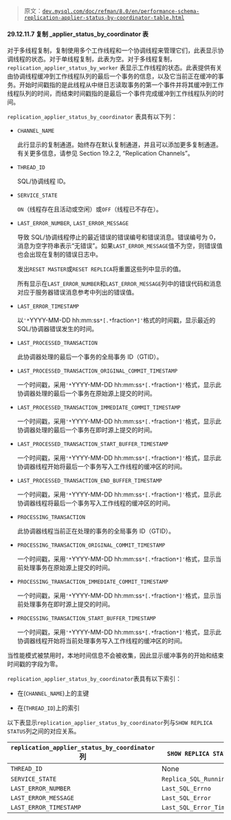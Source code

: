 > 原文：[`dev.mysql.com/doc/refman/8.0/en/performance-schema-replication-applier-status-by-coordinator-table.html`](https://dev.mysql.com/doc/refman/8.0/en/performance-schema-replication-applier-status-by-coordinator-table.html)

#### 29.12.11.7 复制 _applier_status_by_coordinator 表

对于多线程复制，复制使用多个工作线程和一个协调线程来管理它们，此表显示协调线程的状态。对于单线程复制，此表为空。对于多线程复制，`replication_applier_status_by_worker` 表显示工作线程的状态。此表提供有关由协调线程缓冲到工作线程队列的最后一个事务的信息，以及它当前正在缓冲的事务。开始时间戳指的是此线程从中继日志读取事务的第一个事件并将其缓冲到工作线程队列的时间，而结束时间戳指的是最后一个事件完成缓冲到工作线程队列的时间。

`replication_applier_status_by_coordinator` 表具有以下列：

+   `CHANNEL_NAME`

    此行显示的复制通道。始终存在默认复制通道，并且可以添加更多复制通道。有关更多信息，请参见 Section 19.2.2, “Replication Channels”。

+   `THREAD_ID`

    SQL/协调线程 ID。

+   `SERVICE_STATE`

    `ON`（线程存在且活动或空闲）或`OFF`（线程已不存在）。

+   `LAST_ERROR_NUMBER`, `LAST_ERROR_MESSAGE`

    导致 SQL/协调线程停止的最近错误的错误编号和错误消息。错误编号为 0，消息为空字符串表示“无错误”。如果`LAST_ERROR_MESSAGE`值不为空，则错误值也会出现在复制的错误日志中。

    发出`RESET MASTER`或`RESET REPLICA`将重置这些列中显示的值。

    所有显示在`LAST_ERROR_NUMBER`和`LAST_ERROR_MESSAGE`列中的错误代码和消息对应于服务器错误消息参考中列出的错误值。

+   `LAST_ERROR_TIMESTAMP`

    以`'*`YYYY-MM-DD hh:mm:ss`*[.*`fraction`*]'`格式的时间戳，显示最近的 SQL/协调器错误发生的时间。

+   `LAST_PROCESSED_TRANSACTION`

    此协调器处理的最后一个事务的全局事务 ID（GTID）。

+   `LAST_PROCESSED_TRANSACTION_ORIGINAL_COMMIT_TIMESTAMP`

    一个时间戳，采用`'*`YYYY-MM-DD hh:mm:ss`*[.*`fraction`*]'`格式，显示此协调器处理的最后一个事务在原始源上提交的时间。

+   `LAST_PROCESSED_TRANSACTION_IMMEDIATE_COMMIT_TIMESTAMP`

    一个时间戳，采用`'*`YYYY-MM-DD hh:mm:ss`*[.*`fraction`*]'`格式，显示此协调器处理的最后一个事务在即时源上提交的时间。

+   `LAST_PROCESSED_TRANSACTION_START_BUFFER_TIMESTAMP`

    一个时间戳，采用`'*`YYYY-MM-DD hh:mm:ss`*[.*`fraction`*]'`格式，显示此协调器线程开始将最后一个事务写入工作线程的缓冲区的时间。

+   `LAST_PROCESSED_TRANSACTION_END_BUFFER_TIMESTAMP`

    一个时间戳，采用`'*`YYYY-MM-DD hh:mm:ss`*[.*`fraction`*]'`格式，显示此协调器线程将最后一个事务写入工作线程的缓冲区的时间。

+   `PROCESSING_TRANSACTION`

    此协调器线程当前正在处理的事务的全局事务 ID（GTID）。

+   `PROCESSING_TRANSACTION_ORIGINAL_COMMIT_TIMESTAMP`

    一个时间戳，采用`'*`YYYY-MM-DD hh:mm:ss`*[.*`fraction`*]'`格式，显示当前处理事务在原始源上提交的时间。

+   `PROCESSING_TRANSACTION_IMMEDIATE_COMMIT_TIMESTAMP`

    一个时间戳，采用`'*`YYYY-MM-DD hh:mm:ss`*[.*`fraction`*]'`格式，显示当前处理事务在即时源上提交的时间。

+   `PROCESSING_TRANSACTION_START_BUFFER_TIMESTAMP`

    一个时间戳，采用`'*`YYYY-MM-DD hh:mm:ss`*[.*`fraction`*]'`格式，显示此协调器线程开始将当前处理事务写入工作线程的缓冲区的时间。

当性能模式被禁用时，本地时间信息不会被收集，因此显示缓冲事务的开始和结束时间戳的字段为零。

`replication_applier_status_by_coordinator`表具有以下索引：

+   在(`CHANNEL_NAME`)上的主键

+   在(`THREAD_ID`)上的索引

以下表显示`replication_applier_status_by_coordinator`列与`SHOW REPLICA STATUS`列之间的对应关系。

| `replication_applier_status_by_coordinator`列 | `SHOW REPLICA STATUS`列 |
| --- | --- |
| `THREAD_ID` | None |
| `SERVICE_STATE` | `Replica_SQL_Running` |
| `LAST_ERROR_NUMBER` | `Last_SQL_Errno` |
| `LAST_ERROR_MESSAGE` | `Last_SQL_Error` |
| `LAST_ERROR_TIMESTAMP` | `Last_SQL_Error_Timestamp` |
